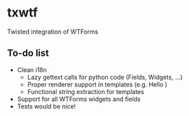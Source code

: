 txwtf
=====

Twisted integration of WTForms

To-do list
----------

* Clean i18n
  * Lazy gettext calls for python code (Fields, Widgets, ...)
  * Proper renderer support in templates (e.g. <span t:render='gettext'>Hello</span> )
  * Functional string extraction for templates
* Support for all WTForms widgets and fields
* Tests would be nice!
